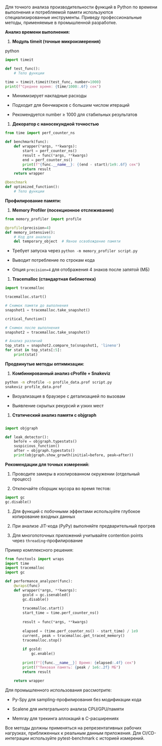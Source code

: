 
Для точного анализа производительности функций в Python по времени выполнения и потребляемой памяти используются специализированные инструменты. Приведу профессиональные методы, применяемые в промышленной разработке.

**Анализ времени выполнения:**

1. **Модуль timeit (точные микроизмерения)**
    

python

```python
import timeit

def test_func():
    # Тело функции

time = timeit.timeit(test_func, number=1000)
print(f"Среднее время: {time/1000:.6f} сек")

```

- Минимизирует накладные расходы
    
- Подходит для бенчмарков с большим числом итераций
    
- Рекомендуется number ≥ 1000 для стабильных результатов
    

1. **Декоратор с наносекундной точностью**
    

```python
from time import perf_counter_ns

def benchmark(func):
    def wrapper(*args, **kwargs):
        start = perf_counter_ns()
        result = func(*args, **kwargs)
        end = perf_counter_ns()
        print(f"{func.__name__}: {(end - start)/1e9:.6f} сек")
        return result
    return wrapper

@benchmark
def optimized_function():
    # Тело функции

```

**Профилирование памяти:**

1. **Memory Profiler (посекционное отслеживание)**
    

```python
from memory_profiler import profile

@profile(precision=4)
def memory_intensive():
    # Код для анализа
    del temporary_object  # Явное освобождение памяти
```

- Требует запуска через `python -m memory_profiler script.py`
    
- Выводит потребление по строкам кода
    
- Опция `precision=4` для отображения 4 знаков после запятой (МБ)
    

1. **Tracemalloc (стандартная библиотека)**
    

```python
import tracemalloc

tracemalloc.start()

# Снимок памяти до выполнения
snapshot1 = tracemalloc.take_snapshot()

critical_function()

# Снимок после выполнения
snapshot2 = tracemalloc.take_snapshot()

# Анализ различий
top_stats = snapshot2.compare_to(snapshot1, 'lineno')
for stat in top_stats[:5]:
    print(stat)
```

**Продвинутые методы оптимизации:**

1. **Комбинированный анализ cProfile + Snakeviz**
    

```bash
python -m cProfile -o profile_data.prof script.py
snakeviz profile_data.prof

```

- Визуализация в браузере с детализацией по вызовам
    
- Выявление скрытых рекурсий и узких мест
    

1. **Статический анализ памяти с objgraph**
    

```python

import objgraph

def leak_detector():
    before = objgraph.typestats()
    suspicious_function()
    after = objgraph.typestats()
    print(objgraph.show_growth(initial=before, peak=after))

```


**Рекомендации для точных измерений:**

1. Проводите замеры в изолированном окружении (отдельный процесс)
    
2. Отключайте сборщик мусора во время тестов:
    
```python
import gc
gc.disable()
```
    
    
1. Для функций с побочными эффектами используйте глубокое копирование входных данных
    
4. При анализе JIT-кода (PyPy) выполняйте предварительный прогрев
    
5. Для многопоточных приложений учитывайте contention points через `threading`-профилирование
    

Пример комплексного решения:

```python
from functools import wraps
import time
import tracemalloc
import gc

def performance_analyzer(func):
    @wraps(func)
    def wrapper(*args, **kwargs):
        gcold = gc.isenabled()
        gc.disable()
        
        tracemalloc.start()
        start_time = time.perf_counter_ns()
        
        result = func(*args, **kwargs)
        
        elapsed = (time.perf_counter_ns() - start_time) / 1e9
        current, peak = tracemalloc.get_traced_memory()
        tracemalloc.stop()
        
        if gcold:
            gc.enable()
            
        print(f"[{func.__name__}] Время: {elapsed:.4f} сек")
        print(f"Пиковая память: {peak / 1e6:.2f} МБ")
        return result
        
    return wrapper

```


Для промышленного использования рассмотрите:

- Py-Spy для sampling-профилирования без модификации кода
    
- Scalene для интегрального анализа CPU/GPU/памяти
    
- Memray для трекинга аллокаций в C-расширениях
    

Все методы должны применяться на репрезентативных рабочих нагрузках, приближенных к реальным данным приложения. Для CI/CD-интеграции используйте pytest-benchmark с историей измерений.
